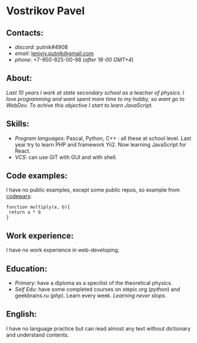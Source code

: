 # Vostrikov Pavel

## Contacts:
   * _discord_: putnik#4908
   * _email_: leniviy.putnik@gmail.com
   * _phone_: +7-950-825-00-98 (_after 18-00 GMT+4_)

## About: 
_Last 10 years I work at state secondary school as a teacher of physics. I love programming and want spent more time to my hobby, so want go to WebDev. To achive this objective I start to learn JavaScript._

## Skills:
   * _Program languages_: Pascal, Python, C++ : all these at school level. Last year try to learn PHP and framework Yii2. Now learning JavaScript for React. 
   * _VCS_: can use GIT with GUI and with shell.
   
## Code examples: 
I have no public examples, except some public repos, so example from [codewars](https://codewars.com):
````
function multiply(a, b){
 return a * b
}
````

## Work experience: 
I have no work experience in web-developing.

## Education: 
   * _Primary_: have a diploma as a specilist of the theoretical physics. 
   * _Self Edu_: have some completed courses on stepic.org (_python_) and geekbrains.ru (_php_). Learn every week. *Learning never stops.*

## English: 
I have no language practice but can read almost any text without dictionary and understand contents.
